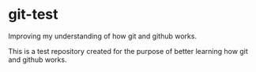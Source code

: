 # git-test
Improving my understanding of how git and github works.

This is a test repository created for the purpose of better learning how git and github works.
